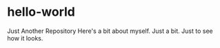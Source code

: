 # hello-world
Just Another Repository
Here's a bit about myself.
Just a bit. 
Just to see how it looks.
